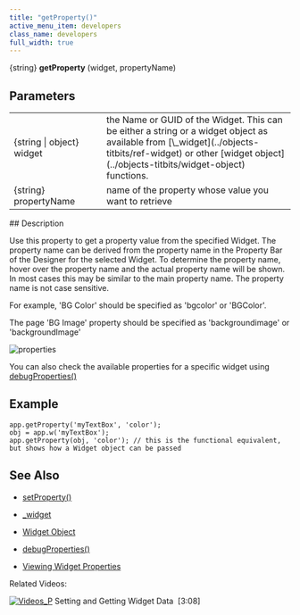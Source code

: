 ```yaml
---
title: "getProperty()"
active_menu_item: developers
class_name: developers
full_width: true
---
```



{string} **getProperty** (widget, propertyName)

## Parameters

<table>
<tr>
<td width="158">
{string | object} widget

</td>
<td width="20">
</td>
<td width="702">
the Name or GUID of the Widget. This can be either a string or a widget object as available from [\_widget](../objects-titbits/ref-widget) or other [widget object](../objects-titbits/widget-object) functions.

</td>
</tr>
<tr>
<td width="158">
{string} propertyName

</td>
<td width="20">
</td>
<td width="702">
name of the property whose value you want to retrieve

</td>
</tr>
</table>
## Description

Use this property to get a property value from the specified Widget. The property name can be derived from the property name in the Property Bar of the Designer for the selected Widget. To determine the property name, hover over the property name and the actual property name will be shown. In most cases this may be similar to the main property name. The property name is not case sensitive.

For example, 'BG Color' should be specified as 'bgcolor' or 'BGColor'.

The page 'BG Image' property should be specified as 'backgroundimage' or 'backgroundImage'

![properties](/img/docs/properties.png)

You can also check the available properties for a specific widget using [debugProperties()](../app-functions/debugproperties)

## Example

    app.getProperty('myTextBox', 'color');
    obj = app.w('myTextBox');
    app.getProperty(obj, 'color'); // this is the functional equivalent, but shows how a Widget object can be passed
   

## See Also

 - [setProperty()](setproperty)

 - [\_widget](../objects-titbits/ref-widget)

 - [Widget Object](../objects-titbits/widget-object)

 - [debugProperties()](../app-functions/debugproperties)

 - [Viewing Widget Properties](../../client-scripting-overview/debugging-ac-scripts/viewing-widget-properties)

Related Videos:

[![Videos\_P](/img/docs/videos_p.png)](http://www.youtube.com/v/VTypeamWf5E?autoplay=1&hd=1&fs=1&showsearch=0&rel=0&) Setting and Getting Widget Data  [3:08]

